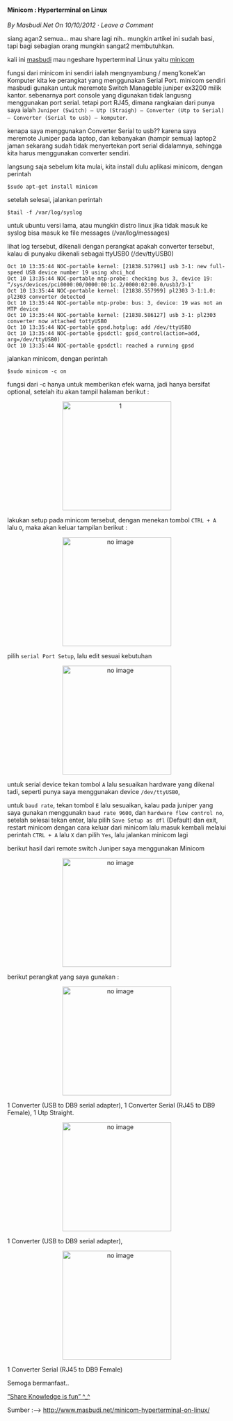#### Minicom : Hyperterminal on Linux
_By Masbudi.Net On 10/10/2012 · Leave a Comment_

siang agan2 semua… mau share lagi nih.. mungkin artikel ini sudah basi, tapi bagi sebagian orang mungkin sangat2 membutuhkan.

kali ini [masbudi](http://masbudi.net/) mau ngeshare hyperterminal Linux yaitu [minicom](http://en.wikipedia.org/wiki/Minicom)

fungsi dari minicom ini sendiri ialah mengnyambung / meng’konek’an Komputer kita ke perangkat yang menggunakan Serial Port.
minicom sendiri masbudi gunakan untuk meremote Switch Manageble juniper ex3200 milik kantor. sebenarnya port console yang digunakan tidak langusng menggunakan port serial.
tetapi port RJ45, dimana rangkaian dari punya saya ialah `Juniper (Switch) — Utp (Straigh) — Converter (Utp to Serial) — Converter (Serial to usb) — komputer`.

kenapa saya menggunakan Converter Serial to usb?? karena saya meremote Juniper pada laptop, dan kebanyakan (hampir semua) laptop2 jaman sekarang sudah tidak menyertekan port serial didalamnya,
sehingga kita harus menggunakan converter sendiri.

langsung saja sebelum kita mulai, kita install dulu aplikasi minicom, dengan perintah
```
$sudo apt-get install minicom
```

setelah selesai, jalankan perintah
```
$tail -f /var/log/syslog
```

untuk ubuntu versi lama, atau mungkin distro linux jika tidak masuk ke syslog bisa masuk ke file messages (/var/log/messages)

lihat log tersebut, dikenali dengan perangkat apakah converter tersebut, kalau di punyaku dikenali sebagai ttyUSB0 (/dev/ttyUSB0)
```
Oct 10 13:35:44 NOC-portable kernel: [21838.517991] usb 3-1: new full-speed USB device number 19 using xhci_hcd
Oct 10 13:35:44 NOC-portable mtp-probe: checking bus 3, device 19: “/sys/devices/pci0000:00/0000:00:1c.2/0000:02:00.0/usb3/3-1″
Oct 10 13:35:44 NOC-portable kernel: [21838.557999] pl2303 3-1:1.0: pl2303 converter detected
Oct 10 13:35:44 NOC-portable mtp-probe: bus: 3, device: 19 was not an MTP device
Oct 10 13:35:44 NOC-portable kernel: [21838.586127] usb 3-1: pl2303 converter now attached tottyUSB0
Oct 10 13:35:44 NOC-portable gpsd.hotplug: add /dev/ttyUSB0
Oct 10 13:35:44 NOC-portable gpsdctl: gpsd_control(action=add, arg=/dev/ttyUSB0)
Oct 10 13:35:44 NOC-portable gpsdctl: reached a running gpsd
```

jalankan minicom, dengan perintah
```
$sudo minicom -c on

```

fungsi dari -c hanya untuk memberikan efek warna, jadi hanya bersifat optional, setelah itu akan tampil halaman berikut :
<p align="center">
	<img src="./posts/2012-10-10-minicom-hyperterminal-on-linux/1.png" height="250px" alt="1">
</p> 

lakukan setup pada minicom tersebut, dengan menekan tombol `CTRL + A` lalu `O`, maka akan keluar tampilan berikut :
<p align="center">
	<img src="./assets/noimg.jpg" height="250px" alt="no image">
</p> 

pilih `serial Port Setup`, lalu edit sesuai kebutuhan
<p align="center">
	<img src="./assets/noimg.jpg" height="250px" alt="no image">
</p> 

untuk serial device tekan tombol `A` lalu sesuaikan hardware yang dikenal tadi, seperti punya saya menggunakan device `/dev/ttyUSB0`,

untuk `baud rate`, tekan tombol `E` lalu sesuaikan, kalau pada juniper yang saya gunakan menggunakn `baud rate 9600`, dan `hardware flow control no`, setelah selesai tekan enter, lalu pilih `Save Setup as dfl` (Default) dan exit, restart minicom dengan cara keluar dari minicom lalu masuk kembali melalui perintah `CTRL + A` lalu `X` dan pilih `Yes`, lalu jalankan minicom lagi

berikut hasil dari remote switch Juniper saya menggunakan Minicom
<p align="center">
	<img src="./assets/noimg.jpg" height="250px" alt="no image">
</p> 

berikut perangkat yang saya gunakan :
<p align="center">
	<img src="./assets/noimg.jpg" height="250px" alt="no image">
</p> 


1 Converter (USB to DB9 serial adapter),  1 Converter Serial (RJ45 to DB9 Female), 1 Utp Straight.
<p align="center">
	<img src="./assets/noimg.jpg" height="250px" alt="no image">
</p> 

1 Converter (USB to DB9 serial adapter),
<p align="center">
	<img src="./assets/noimg.jpg" height="250px" alt="no image">
</p> 

1 Converter Serial (RJ45 to DB9 Female)

Semoga bermanfaat..

[“Share Knowledge is fun” ^_^](http://masbudi.net/)

Sumber :–> <http://www.masbudi.net/minicom-hyperterminal-on-linux/>
